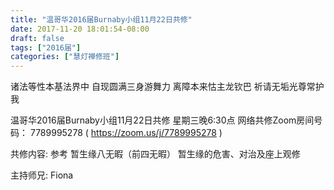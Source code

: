 ```yaml
---
title: "温哥华2016届Burnaby小组11月22日共修"
date: 2017-11-20 18:01:54-08:00
draft: false
tags: ["2016届"]
categories: ["慧灯禅修班"]
---
```

诸法等性本基法界中 自现圆满三身游舞力
离障本来怙主龙钦巴 祈请无垢光尊常护我

温哥华2016届Burnaby小组11月22日共修
星期三晚6:30点
网络共修Zoom房间号码： 7789995278 ( https://zoom.us/j/7789995278 )

共修内容: 
参考 暂生缘八无暇（前四无暇）	暂生缘的危害、对治及座上观修 

主持师兄: Fiona
